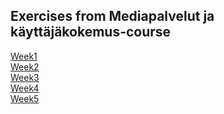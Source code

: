 ## Exercises from Mediapalvelut ja käyttäjäkokemus-course
[Week1](http://users.metropolia.fi/~eelik/Mediapalvelut/week1)<br>
[Week2](http://users.metropolia.fi/~eelik/Mediapalvelut/week2)<br>
[Week3](http://users.metropolia.fi/~eelik/Mediapalvelut/week3)<br>
[Week4](http://users.metropolia.fi/~eelik/Mediapalvelut/week4)<br>
[Week5](http://users.metropolia.fi/~eelik/Mediapalvelut/week4)<br>
